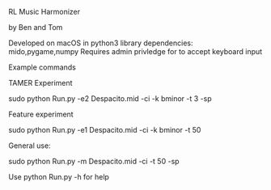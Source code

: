 RL Music Harmonizer

by Ben and Tom

Developed on macOS in python3
library dependencies: mido,pygame,numpy
Requires admin privledge for to accept keyboard input

Example commands

TAMER Experiment

sudo python Run.py -e2 Despacito.mid -ci -k bminor -t 3 -sp

Feature experiment

sudo python Run.py -e1 Despacito.mid -ci -k bminor -t 50

General use:

sudo python Run.py -m Despacito.mid -ci -t 50 -sp

Use python Run.py -h for help

